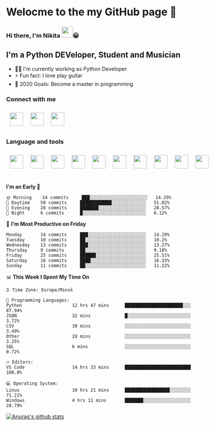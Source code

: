 # Welocme to the my GitHub page 🎉

### Hi there, I'm Nikita <a href="https://www.gautamkrishnar.com/"><img src="https://media.giphy.com/media/hvRJCLFzcasrR4ia7z/giphy.gif" width="30px" height="30px"></a>😀


## I'm a Python DEVeloper, Student and Musician


- 🧙‍♂️ I'm currently working as Python Developer
- ⚡ Fun fact: I love play guitar
- 🥅 2020 Goals: Become a master in programming

### Connect with me

<div class="social" style="display:flex">
    <a href="https://www.linkedin.com/in/nikita-efremov-6820a2130/">
        <img style="margin: 10px" src="https://www.flaticon.com/svg/static/icons/svg/145/145807.svg" alt="" width="36px"/>
    </a>
    <a href="https://vk.com/nikefr7">
        <img style="margin: 10px" src="https://www.flaticon.com/svg/static/icons/svg/145/145813.svg" alt="" width="36px"/>
    </a>
    <a href="https://www.instagram.com/nikefr7/">
        <img style="margin: 10px" src="https://www.flaticon.com/svg/static/icons/svg/145/145805.svg" alt="" width="36px"/>
    </a>
</div>

### Language and tools

<div class="social" style="display:flex">
    <img style="margin:10px" src="https://www.simplilearn.com/ice9/free_resources_article_thumb/VSCode.png" alt="" width="36px" height="36px"/>
    <img style="margin:10px" src="https://cdn4.iconfinder.com/data/icons/logos-and-brands/512/267_Python_logo-512.png" width="36px" height="36px"/>
    <img style="margin:10px" src="https://www.flaticon.com/svg/static/icons/svg/1265/1265531.svg" width="36px" height="36px">
    <img style="margin:10px" src="https://cdn.worldvectorlogo.com/logos/django.svg" width="36px" height="36px">
    <img style="margin:10px" src="https://cdn.worldvectorlogo.com/logos/linux-tux-2.svg" width="36px" height="36px">
    <img style="margin:10px" src="https://cdn.worldvectorlogo.com/logos/git-icon.svg" width="36px" height="36px">
    <img style="margin:10px" src="https://cdn.worldvectorlogo.com/logos/bootstrap-4.svg" width="36px" height="36px">
    <img style="margin:10px" src="https://cdn.worldvectorlogo.com/logos/html-5.svg" width="36px" height="36px">
    <img style="margin:10px" src="https://cdn.worldvectorlogo.com/logos/nginx-1.svg" width="36px" height="36px">
    <img style="margin:10px" src="https://cdn.worldvectorlogo.com/logos/javascript.svg" width="36px" height="36px">
</div>

<br>



<!--START_SECTION:waka-->
**I'm an Early 🐤** 

```text
🌞 Morning    14 commits     ███░░░░░░░░░░░░░░░░░░░░░░   14.29% 
🌆 Daytime    50 commits     ████████████░░░░░░░░░░░░░   51.02% 
🌃 Evening    28 commits     ███████░░░░░░░░░░░░░░░░░░   28.57% 
🌙 Night      6 commits      █░░░░░░░░░░░░░░░░░░░░░░░░   6.12%

```
📅 **I'm Most Productive on Friday** 

```text
Monday       14 commits     ███░░░░░░░░░░░░░░░░░░░░░░   14.29% 
Tuesday      10 commits     ██░░░░░░░░░░░░░░░░░░░░░░░   10.2% 
Wednesday    13 commits     ███░░░░░░░░░░░░░░░░░░░░░░   13.27% 
Thursday     9 commits      ██░░░░░░░░░░░░░░░░░░░░░░░   9.18% 
Friday       25 commits     ██████░░░░░░░░░░░░░░░░░░░   25.51% 
Saturday     16 commits     ████░░░░░░░░░░░░░░░░░░░░░   16.33% 
Sunday       11 commits     ██░░░░░░░░░░░░░░░░░░░░░░░   11.22%

```


📊 **This Week I Spent My Time On** 

```text
⌚︎ Time Zone: Europe/Minsk

💬 Programming Languages: 
Python                   12 hrs 47 mins      ██████████████████████░░░   87.94% 
JSON                     32 mins             █░░░░░░░░░░░░░░░░░░░░░░░░   3.72% 
CSV                      30 mins             ░░░░░░░░░░░░░░░░░░░░░░░░░   3.49% 
Other                    28 mins             ░░░░░░░░░░░░░░░░░░░░░░░░░   3.25% 
SQL                      6 mins              ░░░░░░░░░░░░░░░░░░░░░░░░░   0.72%

🔥 Editors: 
VS Code                  14 hrs 33 mins      █████████████████████████   100.0%

💻 Operating System: 
Linux                    10 hrs 21 mins      █████████████████░░░░░░░░   71.21% 
Windows                  4 hrs 11 mins       ███████░░░░░░░░░░░░░░░░░░   28.79%

```


<!--END_SECTION:waka-->


[![Anurag's github stats](https://github-readme-stats.vercel.app/api?username=NikDark)](https://github.com/anuraghazra/github-readme-stats)

[VK]: https://vk.com/nikefr7
[LinkedIn]: https://www.linkedin.com/in/nikita-efremov-6820a2130/
[Instagram]: https://www.instagram.com/nikefr7/

